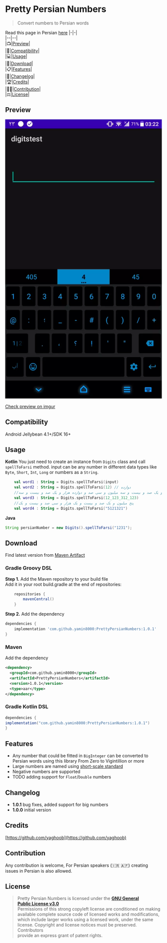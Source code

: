 
# Pretty Persian Numbers  
  
> Convert numbers to Persian words  

  Read this page in Persian [here](https://github.com/yamin8000/PrettyPersianNumbers/wiki/Readme-Persian)
|-|-|  
|--|--|  
|📺|[Preview](#Preview)|  
|📱|[Compatibility](#Compatibility)|  
|💻|[Usage](#Usage)|  
|📩|[Download](#Download)|  
|📋|[Features](#Features)|  
|🧾|[Changelog](#Changelog)|  
|🏆|[Credits](#Credits)|  
|👨‍💻|[Contribution](#Contribution)|  
|⚖️|[License](#License)|  
  
  
## Preview  
![ScreenShot](/screen.webp)

[Check preview on imgur](https://imgur.com/unZlSke)
## Compatibility  
  Android Jellybean 4.1+/SDK 16+  
## Usage  
**Kotlin**
You just need to create an instance from `Digits` class and call `spellToFarsi` method. input can be any number in different data types like `Byte`, `Short`, `Int`, `Long` or numbers as a `String`.
```kotlin
    val word1 : String = Digits.spellToFarsi(input)
    val word2 : String = Digits.spellToFarsi(12) // دوازده
    //دوازده میلیارد و یک صد و بیست و سه میلیون و سی صد و دوازده هزار و یک صد و بیست و سه
    val word3 : String = Digits.spellToFarsi(12_123_312_123)
    //پنج میلیون و یک صد و بیست و یک هزار و سی صد و بیست و یک
    val word4 : String = Digits.spellToFarsi("5121321")
```
**Java**
```java
String persianNumber = new Digits().spellToFarsi("1231");
```
## Download  
Find latest version from [Maven Artifact](https://search.maven.org/artifact/com.github.yamin8000/PrettyPersianNumbers)
### Gradle Groovy DSL 
**Step 1.** Add the Maven repository to your build file  
Add it in your root build.gradle at the end of repositories:  
```groovy
    repositories {  
        mavenCentral()  
    }
```
**Step 2.** Add the dependency  
```groovy  
dependencies {  
    implementation 'com.github.yamin8000:PrettyPersianNumbers:1.0.1'  
}  
```  
### Maven  
 Add the dependency  
```xml
<dependency>
  <groupId>com.github.yamin8000</groupId>
  <artifactId>PrettyPersianNumbers</artifactId>
  <version>1.0.1</version>
  <type>aar</type>
</dependency>  
```  
### Gradle Kotlin DSL
```groovy  
dependencies {  
implementation("com.github.yamin8000:PrettyPersianNumbers:1.0.1")
}  
``` 
## Features  
 - Any number that could be fitted in `BigInteger` can be converted to Persian words using this library From Zero to Vigintillion or more
 - Large numbers are named using [short-scale standard](https://en.wikipedia.org/wiki/Long_and_short_scales)
 - Negative numbers are supported
 - TODO adding support for `Float`/`Double` numbers

## Changelog  

 - **1.0.1** bug fixes, added support for big numbers
 - **1.0.0** initial version

## Credits  
  [https://github.com/yaghoob](https://github.com/yaghoob)
## Contribution  
Any contribution is welcome, For Persian speakers (:iran: :afghanistan:) creating issues in Persian is also allowed.  
## License  
> Pretty Persian Numbers is licensed under the **[GNU General  
> Public License v3.0](./LICENSE)**  
> Permissions of this strong copyleft license are conditioned on making  
> available complete source code of licensed works and modifications,  
> which include larger works using a licensed work, under the same  
> license. Copyright and license notices must be preserved. Contributors  
> provide an express grant of patent rights.

